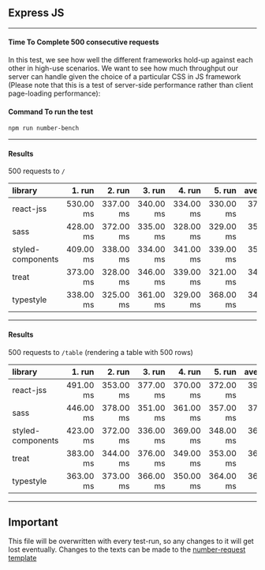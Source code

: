 ## Express JS

---
#### Time To Complete 500 consecutive requests

In this test, we see how well the different frameworks hold-up against each other in high-use scenarios. We want to see how much throughput our server can handle given the choice of a particular CSS in JS framework (Please note that this is a test of server-side performance rather than client page-loading performance):

#### Command To run the test
```bash
npm run number-bench
```

---

#### Results

500 requests to `/`

|library|1. run|2. run|3. run|4. run|5. run|average|
|:-----|-----:|-----:|-----:|-----:|-----:|-----:|
|react-jss|530.00 ms|337.00 ms|340.00 ms|334.00 ms|330.00 ms|374.20 ms|
|sass|428.00 ms|372.00 ms|335.00 ms|328.00 ms|329.00 ms|358.40 ms|
|styled-components|409.00 ms|338.00 ms|334.00 ms|341.00 ms|339.00 ms|352.20 ms|
|treat|373.00 ms|328.00 ms|346.00 ms|339.00 ms|321.00 ms|341.40 ms|
|typestyle|338.00 ms|325.00 ms|361.00 ms|329.00 ms|368.00 ms|344.20 ms|


---

#### Results

500 requests to `/table` (rendering a table with 500 rows)

|library|1. run|2. run|3. run|4. run|5. run|average|
|:-----|-----:|-----:|-----:|-----:|-----:|-----:|
|react-jss|491.00 ms|353.00 ms|377.00 ms|370.00 ms|372.00 ms|392.60 ms|
|sass|446.00 ms|378.00 ms|351.00 ms|361.00 ms|357.00 ms|378.60 ms|
|styled-components|423.00 ms|372.00 ms|336.00 ms|369.00 ms|348.00 ms|369.60 ms|
|treat|383.00 ms|344.00 ms|376.00 ms|349.00 ms|353.00 ms|361.00 ms|
|typestyle|363.00 ms|373.00 ms|366.00 ms|350.00 ms|364.00 ms|363.20 ms|


---

## Important

This file will be overwritten with every test-run, so any changes to it will get lost eventually. Changes to the texts can be made to the [number-request template](./number-requests.template.md)
